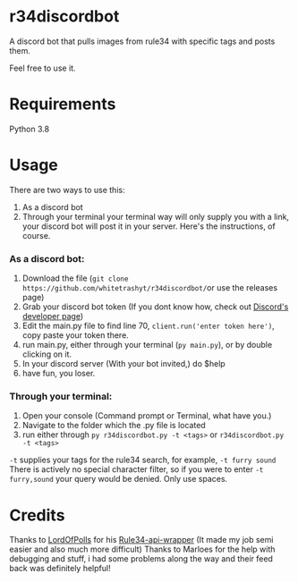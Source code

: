 # r34discordbot
A discord bot that pulls images from rule34 with specific tags and posts them.


Feel free to use it.

# Requirements
Python 3.8

# Usage
There are two ways to use this:
1. As a discord bot
2. Through your terminal
your terminal way will only supply you with a link, your discord bot will post it in your server.
Here's the instructions, of course.
### As a discord bot:
1. Download the file (`git clone https://github.com/whitetrashyt/r34discordbot/`or use the releases page)
2. Grab your discord bot token (If you dont know how, check out [Discord's developer page](https://discord.com/developers/applications))
3. Edit the main.py file to find line 70, `client.run('enter token here')`, copy paste your token there.
4. run main.py, either through your terminal (`py main.py`), or by double clicking on it.
5. In your discord server (With your bot invited,) do $help
6. have fun, you loser.
### Through your terminal:
1. Open your console (Command prompt or Terminal, what have you.)
2. Navigate to the folder which the .py file is located
3. run either through `py r34discordbot.py -t <tags>` or `r34discordbot.py -t <tags>`

`-t` supplies your tags for the rule34 search, for example, `-t furry sound`
There is actively no special character filter, so if you were to enter `-t furry,sound` your query would be denied. Only use spaces.

# Credits
Thanks to [LordOfPolls](https://github.com/LordOfPolls) for his [Rule34-api-wrapper](https://github.com/LordOfPolls/Rule34-API-Wrapper) (It made my job semi easier and also much more difficult)
Thanks to Marloes for the help with debugging and stuff, i had some problems along the way and their feed back was definitely helpful!
